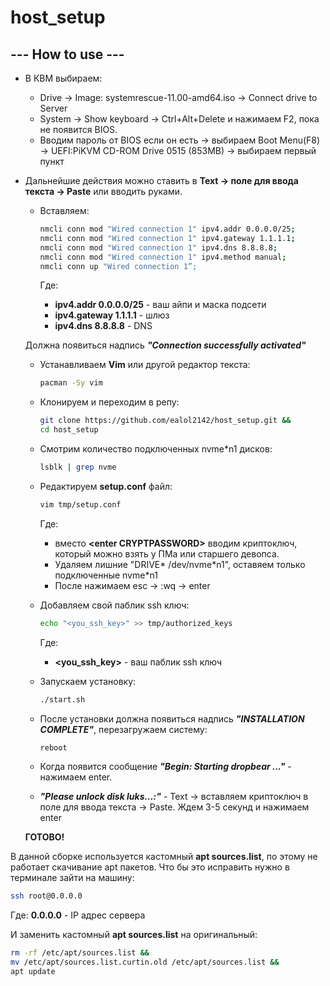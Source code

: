 # host_setup

## --- How to use ---

- В КВМ выбираем:
    - Drive -> Image: systemrescue-11.00-amd64.iso -> Connect drive to Server 
    - System -> Show keyboard -> Ctrl+Alt+Delete и нажимаем F2, пока не появится BIOS.
    - Вводим пароль от BIOS если он есть -> выбираем Boot Menu(F8) -> UEFI:PiKVM CD-ROM Drive 0515 (853MB) -> выбираем первый пункт

- Дальнейшие действия можно ставить в **Text -> поле для ввода текста -> Paste** или вводить руками.

    - Вставляем:

        ``` bash
        nmcli conn mod "Wired connection 1" ipv4.addr 0.0.0.0/25;
        nmcli conn mod "Wired connection 1" ipv4.gateway 1.1.1.1;
        nmcli conn mod "Wired connection 1" ipv4.dns 8.8.8.8;
        nmcli conn mod "Wired connection 1" ipv4.method manual;
        nmcli conn up "Wired connection 1”;
        ```
        Где:    
        - **ipv4.addr 0.0.0.0/25** - ваш айпи и маска подсети
        - **ipv4.gateway 1.1.1.1** - шлюз
        - **ipv4.dns 8.8.8.8** - DNS

    Должна появиться надпись ***"Connection successfully activated"***

    - Устанавливаем **Vim** или другой редактор текста:

        ``` bash
        pacman -Sy vim 
        ```

    - Клонируем и переходим в репу:

        ``` bash
        git clone https://github.com/ealol2142/host_setup.git &&
        cd host_setup
        ```

    - Смотрим количество подключенных nvme*n1 дисков:

        ``` bash
        lsblk | grep nvme
        ```
    - Редактируем **setup.conf** файл:

        ``` bash
        vim tmp/setup.conf
        ```
        Где:
        - вместо **\<enter CRYPTPASSWORD>** вводим криптоключ, который можно взять у ПМа или старшего девопса.
        - Удаляем лишние "DRIVE* /dev/nvme*n1", оставяем только подключенные nvme\*n1
        - После нажимаем esc -> :wq -> enter

    - Добавляем свой паблик ssh ключ:

        ``` bash
        echo "<you_ssh_key>" >> tmp/authorized_keys
        ```
        Где:
         - **<you_ssh_key>** - ваш паблик ssh ключ

    - Запускаем установку:

        ``` bash
        ./start.sh
        ```

    - После установки должна появиться надпись ***"INSTALLATION COMPLETE"***, перезагружаем систему:
    
        ``` bash
        reboot
        ```

    - Когда появится сообщение ***"Begin: Starting dropbear ..."*** - нажимаем enter. 

    - ***"Please unlock disk luks...:"*** - Text -> вставляем криптоключ в поле для ввода текста -> Paste. Ждем 3-5 секунд и нажимаем enter

    **ГОТОВО!**

В данной сборке используется кастомный **apt sources.list**, по этому не работает скачивание apt пакетов. Что бы это исправить нужно в терминале зайти на машину:

``` bash
ssh root@0.0.0.0
```
Где:
    **0.0.0.0** - IP адрес сервера

И заменить кастомный **apt sources.list** на оригинальный:
``` bash
rm -rf /etc/apt/sources.list &&
mv /etc/apt/sources.list.curtin.old /etc/apt/sources.list &&
apt update
```